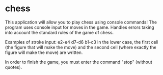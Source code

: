 # chess
This application will allow you to play chess using console commands!
The program uses console input for moves in the game. Handles errors taking into account the standard rules of the game of chess.

Examples of stroke input:
    e2-e4
    d7-d6
    b1-c3
In the lower case, the first cell (the figure that will make the move) and the second cell (where exactly the figure will make the move) are written.

In order to finish the game, you must enter the command "stop" (without quotes).
